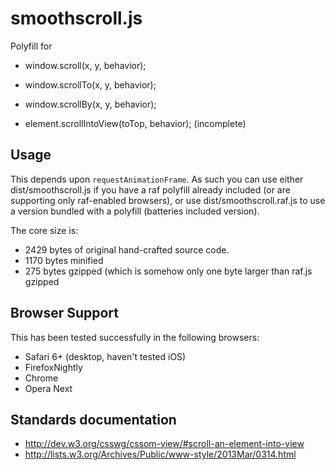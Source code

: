 smoothscroll.js
=================

Polyfill for
* window.scroll(x, y, behavior);
* window.scrollTo(x, y, behavior);
* window.scrollBy(x, y, behavior);

* element.scrollIntoView(toTop, behavior); (incomplete)

Usage
-----

This depends upon `requestAnimationFrame`. As such you can use either
dist/smoothscroll.js if you have a raf polyfill already included (or are
supporting only raf-enabled browsers), or use dist/smoothscroll.raf.js
to use a version bundled with a polyfill (batteries included version).

The core size is:
* 2429 bytes of original hand-crafted source code.
* 1170 bytes minified
* 275 bytes gzipped (which is somehow only one byte larger than raf.js gzipped

Browser Support
---------------

This has been tested successfully in the following browsers:

* Safari 6+ (desktop, haven't tested iOS)
* FirefoxNightly
* Chrome
* Opera Next


Standards documentation
-----------------------

* http://dev.w3.org/csswg/cssom-view/#scroll-an-element-into-view
* http://lists.w3.org/Archives/Public/www-style/2013Mar/0314.html

